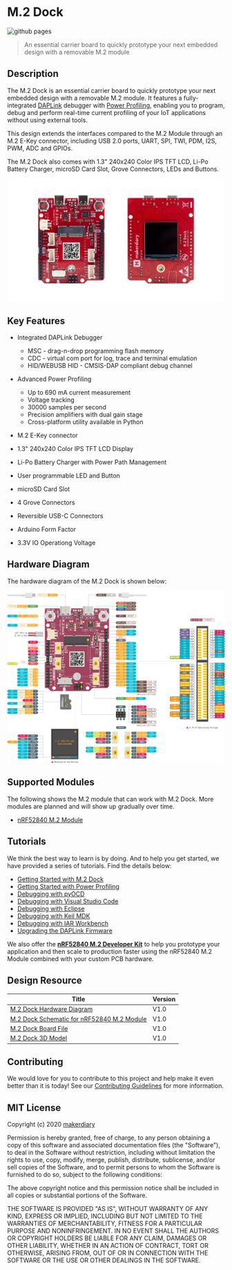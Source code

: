 # M.2 Dock

![github pages](https://github.com/makerdiary/m2-dock/workflows/github%20pages/badge.svg)

> An essential carrier board to quickly prototype your next embedded design with a removable M.2 module

## Description

The M.2 Dock is an essential carrier board to quickly prototype your next embedded design with a removable M.2 module. It features a fully-integrated [DAPLink](https://armmbed.github.io/DAPLink/) debugger with [Power Profiling](https://wiki.makerdiary.com/m2-dock/power-profiling), enabling you to program, debug and perform real-time current profiling of your IoT applications without using external tools.

This design extends the interfaces compared to the M.2 Module through an M.2 E-Key connector, including USB 2.0 ports, UART, SPI, TWI, PDM, I2S, PWM, ADC and GPIOs.

The M.2 Dock also comes with 1.3" 240x240 Color IPS TFT LCD, Li-Po Battery Charger, microSD Card Slot, Grove Connectors, LEDs and Buttons.

[![M.2 Dock image](docs/assets/images/m2-dock-prod.webp)](https://store.makerdiary.com/products/nrf52840-m2-developer-kit)

## Key Features

* Integrated DAPLink Debugger
	- MSC - drag-n-drop programming flash memory
	- CDC - virtual com port for log, trace and terminal emulation
	- HID/WEBUSB HID - CMSIS-DAP compliant debug channel

* Advanced Power Profiling
	- Up to 690 mA current measurement
	- Voltage tracking
	- 30000 samples per second
	- Precision amplifiers with dual gain stage
	- Cross-platform utility available in Python

* M.2 E-Key connector
* 1.3" 240x240 Color IPS TFT LCD Display
* Li-Po Battery Charger with Power Path Management
* User programmable LED and Button
* microSD Card Slot
* 4 Grove Connectors
* Reversible USB-C Connectors
* Arduino Form Factor
* 3.3V IO Operationg Voltage

## Hardware Diagram

The hardware diagram of the M.2 Dock is shown below:

<a href="https://wiki.makerdiary.com/m2-dock/resources/m2_dock_diagram_v1_0.pdf" target="_blank"><img alt="Click to download the PDF" src="docs/assets/images/m2-dock-diagram.webp"></a>

## Supported Modules

The following shows the M.2 module that can work with M.2 Dock. More modules are planned and will show up gradually over time.

* [nRF52840 M.2 Module](https://store.makerdiary.com/products/nrf52840-m2-module)


## Tutorials

We think the best way to learn is by doing. And to help you get started, we have provided a series of tutorials. Find the details below:

* [Getting Started with M.2 Dock](https://wiki.makerdiary.com/m2-dock/getting-started)
* [Getting Started with Power Profiling](https://wiki.makerdiary.com/m2-dock/power-profiling)
* [Debugging with pyOCD](https://wiki.makerdiary.com/m2-dock/debugging/pyocd)
* [Debugging with Visual Studio Code](https://wiki.makerdiary.com/m2-dock/debugging/vscode)
* [Debugging with Eclipse](https://wiki.makerdiary.com/m2-dock/debugging/eclipse)
* [Debugging with Keil MDK](https://wiki.makerdiary.com/m2-dock/debugging/keil-mdk)
* [Debugging with IAR Workbench](https://wiki.makerdiary.com/m2-dock/debugging/iar-ewarm)
* [Upgrading the DAPLink Firmware](https://wiki.makerdiary.com/m2-dock/upgrading)

We also offer the **[nRF52840 M.2 Developer Kit](https://store.makerdiary.com/products/nrf52840-m2-developer-kit)** to help you prototype your application and then scale to production faster using the nRF52840 M.2 Module combined with your custom PCB hardware.

## Design Resource

|    **Title**                | **Version** |
| --------------------------- | ----------- |
| [M.2 Dock Hardware Diagram](https://wiki.makerdiary.com/m2-dock/resources/m2_dock_hw_diagram_v1_0.pdf) | V1.0 |
| [M.2 Dock Schematic for nRF52840 M.2 Module](https://wiki.makerdiary.com/m2-dock/resources/m2_dock_schematic_v1_0_for_nrf52840.pdf) | V1.0 |
| [M.2 Dock Board File](https://wiki.makerdiary.com/m2-dock/resources/m2_dock_board_file_v1_0.pdf) | V1.0 |
[M.2 Dock 3D Model](https://wiki.makerdiary.com/m2-dock/resources/m2_dock_3d_model_v1_0.step) | V1.0 |

## Contributing

We would love for you to contribute to this project and help make it even better than it is today! See our [Contributing Guidelines](https://wiki.makerdiary.com/m2-dock/CONTRIBUTING) for more information.

## MIT License

Copyright (c) 2020 [makerdiary](https://makerdiary.com)

Permission is hereby granted, free of charge, to any person obtaining a copy
of this software and associated documentation files (the "Software"), to deal
in the Software without restriction, including without limitation the rights
to use, copy, modify, merge, publish, distribute, sublicense, and/or sell
copies of the Software, and to permit persons to whom the Software is
furnished to do so, subject to the following conditions:

The above copyright notice and this permission notice shall be included in all
copies or substantial portions of the Software.

THE SOFTWARE IS PROVIDED "AS IS", WITHOUT WARRANTY OF ANY KIND, EXPRESS OR
IMPLIED, INCLUDING BUT NOT LIMITED TO THE WARRANTIES OF MERCHANTABILITY,
FITNESS FOR A PARTICULAR PURPOSE AND NONINFRINGEMENT. IN NO EVENT SHALL THE
AUTHORS OR COPYRIGHT HOLDERS BE LIABLE FOR ANY CLAIM, DAMAGES OR OTHER
LIABILITY, WHETHER IN AN ACTION OF CONTRACT, TORT OR OTHERWISE, ARISING FROM,
OUT OF OR IN CONNECTION WITH THE SOFTWARE OR THE USE OR OTHER DEALINGS IN THE
SOFTWARE.